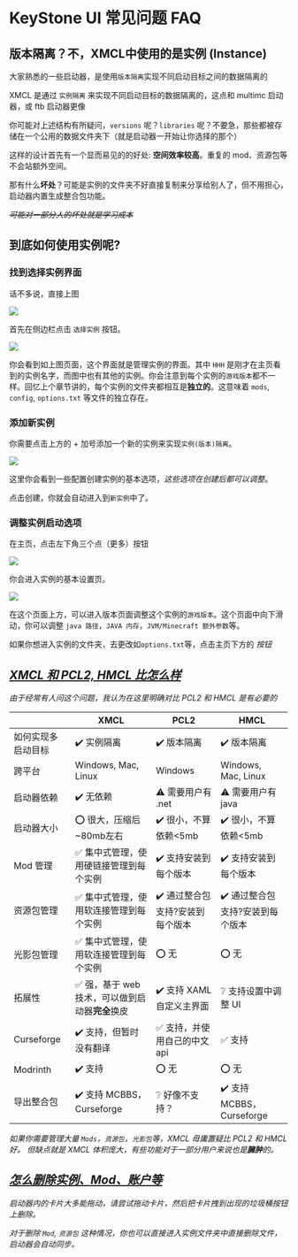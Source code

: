 
<script setup>
import VanillaProjectTree from '../../../src/components/VanillaProjectTree.vue'
import XMCLProjectTree from '../../../src/components/XMCLProjectTree.vue'
import CentraProjectTree from '../../../src/components/CentraProjectTree.vue'
</script>


# KeyStone UI 常见问题 FAQ

## 版本隔离？不，XMCL中使用的是实例 (Instance)

大家熟悉的一些启动器，是使用`版本隔离`实现不同启动目标之间的数据隔离的

<VanillaProjectTree />

XMCL 是通过 `实例隔离` 来实现不同启动目标的数据隔离的，这点和 multimc 启动器，或 ftb 启动器更像

<XMCLProjectTree />

你可能对上述结构有所疑问，`versions` 呢？`libraries` 呢？不要急，那些都被存储在一个<span class="text-4xl font-bold text-sky-400 mx-2">公用的数据文件夹</span>下（就是启动器一开始让你选择的那个）

<CentraProjectTree />

这样的设计首先有一个显而易见的的好处: <span class="text-yellow-300 text-lg">**空间效率较高**</span>。重复的 mod、资源包等不会站额外空间。

那有什么<span class="text-red-300 text-lg">**坏处**？</span>可能是实例的文件夹不好直接复制来分享给别人了，但不用担心，启动器内置生成整合包功能。

<span class="text-dark-100">*~~可能对一部分人的坏处就是学习成本~~*</span>

## 到底如何使用实例呢?

### 找到选择实例界面

话不多说，直接上图

![](./select-instance.png)

首先在侧边栏点击 `选择实例` 按钮。

![](./2022-03-27-16-14-43.png)

你会看到如上图页面，这个界面就是管理实例的界面。其中 `HHH` 是刚才在主页看到的实例名字，而图中也有其他的实例。你会注意到每个实例的`游戏版本`都不一样。回忆上个章节讲的，每个实例的文件夹都相互是<span class="text-2xl mx-1 text-green-300">**独立的**</span>。这意味着 `mods`, `config`, `options.txt` 等文件的独立存在。

### 添加新实例

你需要点击上方的 + 加号添加一个新的实例来实现`实例(版本)隔离`。

![](./2022-03-27-16-22-40.png)

这里你会看到一些配置创建实例的基本选项，*这些选项在创建后都可以调整*。

点击创建，你就会自动进入到`新实例`中了。

### 调整实例启动选项

在主页，点击左下角三个点（更多）按钮

![](./2022-03-27-16-25-24.png)

你会进入实例的基本设置页。

![](./2022-03-27-16-35-29.png)

在这个页面上方，可以进入版本页面调整这个实例的`游戏版本`。这个页面中向下滑动，你可以调整 `java 路径`，`JAVA 内存`，`JVM/Minecraft 额外参数`等。

<div class="text-center text-gray-400 flex w-full items-center justify-center italic gap-2 my-4 ">
如果你想进入实例的文件夹，去更改如<code>options.txt</code>等，点击主页下方的 <i class="ui folder large icon text-white mx-1-2" /> 按钮
</div>



## [XMCL 和 PCL2, HMCL 比怎么样](#compare)

由于经常有人问这个问题，我认为在这里明确对比 PCL2 和 HMCL 是有必要的


|                    | XMCL                                                                                                 | PCL2                                | HMCL                                                                                                   |
| ------------------ | ---------------------------------------------------------------------------------------------------- | ----------------------------------- | ------------------------------------------------------------------------------------------------------ |
| 如何实现多启动目标 | ✔️ 实例隔离                                                                                           | ✔️ 版本隔离                          | ✔️ 版本隔离                                                                                             |
| 跨平台             | <i class="windows icon"></i>Windows, <i class="apple icon"></i>Mac, <i class="ubuntu icon"></i>Linux | <i class="windows icon"></i>Windows | <i class="windows icon"></i>Windows, <i class="apple icon"></i>Mac, <i class="ubuntu icon"></i>Linux |
| 启动器依赖         | ✔️ 无依赖                                                                                             | ⚠️ 需要用户有 .net                   | ⚠️ 需要用户有 java                                                                                      |
| 启动器大小         | ⭕ 很大，压缩后~80mb左右                                                                              | ✔️ 很小，不算依赖<5mb                | ✔️ 很小，不算依赖<5mb                                                                                   |
| Mod 管理           | ✅ 集中式管理，使用硬链接管理到每个实例                                                               | ✔️ 支持安装到每个版本                | ✔️ 支持安装到每个版本                                                                                   |
| 资源包管理         | ✅ 集中式管理，使用软连接管理到每个实例                                                               | ✔️ 通过整合包支持?安装到每个版本     | ✔️ 通过整合包支持?安装到每个版本                                                                        |
| 光影包管理         | ✅ 集中式管理，使用软连接管理到每个实例                                                               | ⭕ 无                                | ⭕ 无                                                                                                   |
| 拓展性             | ✅ 强，基于 web 技术，可以做到启动器**完全**换皮                                                      | ✔️ 支持 XAML 自定义主界面            | ❔ 支持设置中调整 UI                                                                                    |
| Curseforge         | ✔️ 支持，但暂时没有翻译                                                                               | ✅ 支持，并使用自己的中文 api        | ✅ 支持                                                                                                 |
| Modrinth           | ✔️ 支持                                                                                               | ⭕ 无                                | ⭕ 无                                                                                                   |
| 导出整合包         | ✔️ 支持 MCBBS，Curseforge                                                                             | ❔ 好像不支持？                      | ✔️ 支持 MCBBS，Curseforge                                                                               |

如果你需要管理大量 `Mods`，`资源包`，`光影包`等，XMCL 毋庸置疑比 PCL2 和 HMCL 好。
但缺点就是 XMCL 体积庞大，有些功能对于一部分用户来说也是<span class="text-red-600">**臃肿**</span>的。

## [怎么删除实例、Mod、账户等](#怎么删除实例mod账户等)

启动器内的卡片大多能拖动，请尝试拖动卡片，然后把卡片拽到出现的垃圾桶按钮上删除。

对于删除 `Mod`, `资源包` 这种情况，你也可以直接进入实例文件夹中直接删除文件，启动器会<span class="text-green-400 mx-1 text-lg font-bold">自动同步</span>。
